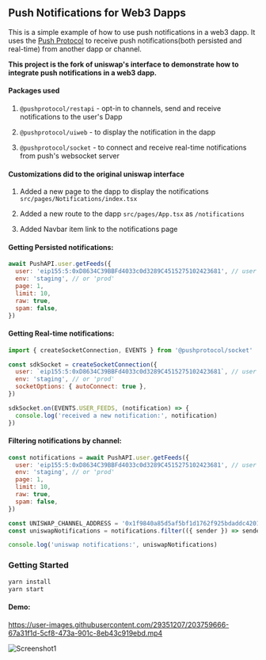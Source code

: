## Push Notifications for Web3 Dapps

This is a simple example of how to use push notifications in a web3 dapp. It uses the [Push Protocol](https://push.org/) to receive push notifications(both persisted and real-time) from another dapp or channel.

**This project is the fork of uniswap's interface to demonstrate how to integrate push notifications in a web3 dapp.**

#### Packages used

1. `@pushprotocol/restapi` - opt-in to channels, send and receive notifications to the user's Dapp

2. `@pushprotocol/uiweb` - to display the notification in the dapp

3. `@pushprotocol/socket` - to connect and receive real-time notifications from push's websocket server

#### Customizations did to the original uniswap interface

1. Added a new page to the dapp to display the notifications `src/pages/Notifications/index.tsx`

2. Added a new route to the dapp `src/pages/App.tsx` as `/notifications`

3. Added Navbar item link to the notifications page

#### Getting Persisted notifications:

```javascript
await PushAPI.user.getFeeds({
  user: 'eip155:5:0xD8634C39BBFd4033c0d3289C4515275102423681', // user address in CAIP
  env: 'staging', // or 'prod'
  page: 1,
  limit: 10,
  raw: true,
  spam: false,
})
```

#### Getting Real-time notifications:

```javascript
import { createSocketConnection, EVENTS } from '@pushprotocol/socket'

const sdkSocket = createSocketConnection({
  user: `eip155:5:0xD8634C39BBFd4033c0d3289C4515275102423681`, // user address in CAIP
  env: 'staging', // or 'prod'
  socketOptions: { autoConnect: true },
})

sdkSocket.on(EVENTS.USER_FEEDS, (notification) => {
  console.log('received a new notification:', notification)
})
```

#### Filtering notifications by channel:

```javascript
const notifications = await PushAPI.user.getFeeds({
  user: 'eip155:5:0xD8634C39BBFd4033c0d3289C4515275102423681', // user address in CAIP
  env: 'staging', // or 'prod'
  page: 1,
  limit: 10,
  raw: true,
  spam: false,
})

const UNISWAP_CHANNEL_ADDRESS = '0x1f9840a85d5af5bf1d1762f925bdaddc4201f984'
const uniswapNotifications = notifications.filter(({ sender }) => sender === UNISWAP_CHANNEL_ADDRESS)

console.log('uniswap notifications:', uniswapNotifications)
```

### Getting Started

```bash
yarn install
yarn start
```

#### Demo:

https://user-images.githubusercontent.com/29351207/203759666-67a31f1d-5cf8-473a-901c-8eb43c919ebd.mp4

![Screenshot1](https://github.com/Salmandabbakuti/uniswap-interface/blob/main/resources/notifications_screenshot.png)
